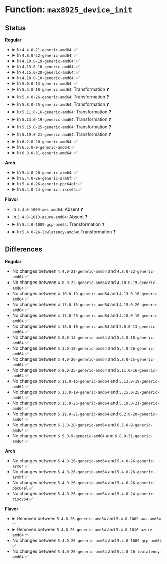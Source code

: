 # Function: <code>max8925_device_init</code>

## Status
<b>Regular</b>
<ul>
<li>
<details>
<summary>In <code>4.4.0-21-generic-amd64</code>: ✅</summary>

```c
int max8925_device_init(struct max8925_chip * chip, struct max8925_platform_data * pdata)
```

```json
{
  "name": "max8925_device_init",
  "collision_type": "Unique Global",
  "inline_type": "No",
  "funcs": [
    {
      "addr": 18446744071584676240,
      "name": "max8925_device_init",
      "external": true,
      "loc": "drivers/mfd/max8925-core.c:836",
      "file": "drivers/mfd/max8925-core.c",
      "inline": "seen, unknown",
      "caller_inline": [],
      "caller_func": [
        "drivers/mfd/max8925-i2c.c:max8925_probe"
      ]
    }
  ],
  "symbols": [
    {
      "addr": 18446744071584676240,
      "name": "max8925_device_init",
      "section": ".text",
      "bind": "STB_GLOBAL",
      "size": 1878
    }
  ]
}
```
</details>
</li>
<li>
<details>
<summary>In <code>4.8.0-22-generic-amd64</code>: ✅</summary>

```c
int max8925_device_init(struct max8925_chip * chip, struct max8925_platform_data * pdata)
```

```json
{
  "name": "max8925_device_init",
  "collision_type": "Unique Global",
  "inline_type": "No",
  "funcs": [
    {
      "addr": 18446744071585024000,
      "name": "max8925_device_init",
      "external": true,
      "loc": "drivers/mfd/max8925-core.c:836",
      "file": "drivers/mfd/max8925-core.c",
      "inline": "seen, unknown",
      "caller_inline": [],
      "caller_func": [
        "drivers/mfd/max8925-i2c.c:max8925_probe"
      ]
    }
  ],
  "symbols": [
    {
      "addr": 18446744071585024000,
      "name": "max8925_device_init",
      "section": ".text",
      "bind": "STB_GLOBAL",
      "size": 1896
    }
  ]
}
```
</details>
</li>
<li>
<details>
<summary>In <code>4.10.0-19-generic-amd64</code>: ✅</summary>

```c
int max8925_device_init(struct max8925_chip * chip, struct max8925_platform_data * pdata)
```

```json
{
  "name": "max8925_device_init",
  "collision_type": "Unique Global",
  "inline_type": "No",
  "funcs": [
    {
      "addr": 18446744071585207984,
      "name": "max8925_device_init",
      "external": true,
      "loc": "drivers/mfd/max8925-core.c:836",
      "file": "drivers/mfd/max8925-core.c",
      "inline": "seen, unknown",
      "caller_inline": [],
      "caller_func": [
        "drivers/mfd/max8925-i2c.c:max8925_probe"
      ]
    }
  ],
  "symbols": [
    {
      "addr": 18446744071585207984,
      "name": "max8925_device_init",
      "section": ".text",
      "bind": "STB_GLOBAL",
      "size": 1896
    }
  ]
}
```
</details>
</li>
<li>
<details>
<summary>In <code>4.13.0-16-generic-amd64</code>: ✅</summary>

```c
int max8925_device_init(struct max8925_chip * chip, struct max8925_platform_data * pdata)
```

```json
{
  "name": "max8925_device_init",
  "collision_type": "Unique Global",
  "inline_type": "No",
  "funcs": [
    {
      "addr": 18446744071585290048,
      "name": "max8925_device_init",
      "external": true,
      "loc": "drivers/mfd/max8925-core.c:836",
      "file": "drivers/mfd/max8925-core.c",
      "inline": "seen, unknown",
      "caller_inline": [],
      "caller_func": [
        "drivers/mfd/max8925-i2c.c:max8925_probe"
      ]
    }
  ],
  "symbols": [
    {
      "addr": 18446744071585290048,
      "name": "max8925_device_init",
      "section": ".text",
      "bind": "STB_GLOBAL",
      "size": 1863
    }
  ]
}
```
</details>
</li>
<li>
<details>
<summary>In <code>4.15.0-20-generic-amd64</code>: ✅</summary>

```c
int max8925_device_init(struct max8925_chip * chip, struct max8925_platform_data * pdata)
```

```json
{
  "name": "max8925_device_init",
  "collision_type": "Unique Global",
  "inline_type": "No",
  "funcs": [
    {
      "addr": 18446744071585718320,
      "name": "max8925_device_init",
      "external": true,
      "loc": "drivers/mfd/max8925-core.c:836",
      "file": "drivers/mfd/max8925-core.c",
      "inline": "seen, unknown",
      "caller_inline": [],
      "caller_func": [
        "drivers/mfd/max8925-i2c.c:max8925_probe"
      ]
    }
  ],
  "symbols": [
    {
      "addr": 18446744071585718320,
      "name": "max8925_device_init",
      "section": ".text",
      "bind": "STB_GLOBAL",
      "size": 1863
    }
  ]
}
```
</details>
</li>
<li>
<details>
<summary>In <code>4.18.0-10-generic-amd64</code>: ✅</summary>

```c
int max8925_device_init(struct max8925_chip * chip, struct max8925_platform_data * pdata)
```

```json
{
  "name": "max8925_device_init",
  "collision_type": "Unique Global",
  "inline_type": "No",
  "funcs": [
    {
      "addr": 18446744071585964352,
      "name": "max8925_device_init",
      "external": true,
      "loc": "drivers/mfd/max8925-core.c:836",
      "file": "drivers/mfd/max8925-core.c",
      "inline": "seen, unknown",
      "caller_inline": [],
      "caller_func": [
        "drivers/mfd/max8925-i2c.c:max8925_probe"
      ]
    }
  ],
  "symbols": [
    {
      "addr": 18446744071585964352,
      "name": "max8925_device_init",
      "section": ".text",
      "bind": "STB_GLOBAL",
      "size": 1839
    }
  ]
}
```
</details>
</li>
<li>
<details>
<summary>In <code>5.0.0-13-generic-amd64</code>: ✅</summary>

```c
int max8925_device_init(struct max8925_chip * chip, struct max8925_platform_data * pdata)
```

```json
{
  "name": "max8925_device_init",
  "collision_type": "Unique Global",
  "inline_type": "No",
  "funcs": [
    {
      "addr": 18446744071586100928,
      "name": "max8925_device_init",
      "external": true,
      "loc": "drivers/mfd/max8925-core.c:836",
      "file": "drivers/mfd/max8925-core.c",
      "inline": "seen, unknown",
      "caller_inline": [],
      "caller_func": [
        "drivers/mfd/max8925-i2c.c:max8925_probe"
      ]
    }
  ],
  "symbols": [
    {
      "addr": 18446744071586100928,
      "name": "max8925_device_init",
      "section": ".text",
      "bind": "STB_GLOBAL",
      "size": 1839
    }
  ]
}
```
</details>
</li>
<li>
<details>
<summary>In <code>5.3.0-18-generic-amd64</code>: Transformation ❓</summary>

```c
int max8925_device_init(struct max8925_chip * chip, struct max8925_platform_data * pdata)
```

```json
{
  "name": "max8925_device_init",
  "collision_type": "Unique Global",
  "inline_type": "No",
  "funcs": [
    {
      "addr": 0,
      "name": "max8925_device_init",
      "external": true,
      "loc": "drivers/mfd/max8925-core.c:833",
      "file": "drivers/mfd/max8925-core.c",
      "inline": "seen, unknown",
      "caller_inline": [],
      "caller_func": [
        "drivers/mfd/max8925-i2c.c:max8925_probe"
      ]
    }
  ],
  "symbols": [
    {
      "addr": 18446744071586338011,
      "name": "max8925_device_init.cold",
      "section": ".text",
      "bind": "STB_LOCAL",
      "size": 261
    },
    {
      "addr": 18446744071586336304,
      "name": "max8925_device_init",
      "section": ".text",
      "bind": "STB_GLOBAL",
      "size": 1581
    }
  ]
}
```
</details>
</li>
<li>
<details>
<summary>In <code>5.4.0-26-generic-amd64</code>: Transformation ❓</summary>

```c
int max8925_device_init(struct max8925_chip * chip, struct max8925_platform_data * pdata)
```

```json
{
  "name": "max8925_device_init",
  "collision_type": "Unique Global",
  "inline_type": "No",
  "funcs": [
    {
      "addr": 0,
      "name": "max8925_device_init",
      "external": true,
      "loc": "drivers/mfd/max8925-core.c:833",
      "file": "drivers/mfd/max8925-core.c",
      "inline": "seen, unknown",
      "caller_inline": [],
      "caller_func": [
        "drivers/mfd/max8925-i2c.c:max8925_probe"
      ]
    }
  ],
  "symbols": [
    {
      "addr": 18446744071586486155,
      "name": "max8925_device_init.cold",
      "section": ".text",
      "bind": "STB_LOCAL",
      "size": 261
    },
    {
      "addr": 18446744071586484448,
      "name": "max8925_device_init",
      "section": ".text",
      "bind": "STB_GLOBAL",
      "size": 1581
    }
  ]
}
```
</details>
</li>
<li>
<details>
<summary>In <code>5.8.0-25-generic-amd64</code>: Transformation ❓</summary>

```c
int max8925_device_init(struct max8925_chip * chip, struct max8925_platform_data * pdata)
```

```json
{
  "name": "max8925_device_init",
  "collision_type": "Unique Global",
  "inline_type": "No",
  "funcs": [
    {
      "addr": 0,
      "name": "max8925_device_init",
      "external": true,
      "loc": "drivers/mfd/max8925-core.c:833",
      "file": "drivers/mfd/max8925-core.c",
      "inline": "seen, unknown",
      "caller_inline": [],
      "caller_func": [
        "drivers/mfd/max8925-i2c.c:max8925_probe"
      ]
    }
  ],
  "symbols": [
    {
      "addr": 18446744071587264135,
      "name": "max8925_device_init.cold",
      "section": ".text",
      "bind": "STB_LOCAL",
      "size": 137
    },
    {
      "addr": 18446744071587263424,
      "name": "max8925_device_init",
      "section": ".text",
      "bind": "STB_GLOBAL",
      "size": 449
    }
  ]
}
```
</details>
</li>
<li>
<details>
<summary>In <code>5.11.0-16-generic-amd64</code>: Transformation ❓</summary>

```c
int max8925_device_init(struct max8925_chip * chip, struct max8925_platform_data * pdata)
```

```json
{
  "name": "max8925_device_init",
  "collision_type": "Unique Global",
  "inline_type": "No",
  "funcs": [
    {
      "addr": 0,
      "name": "max8925_device_init",
      "external": true,
      "loc": "drivers/mfd/max8925-core.c:833",
      "file": "drivers/mfd/max8925-core.c",
      "inline": "seen, unknown",
      "caller_inline": [],
      "caller_func": [
        "drivers/mfd/max8925-i2c.c:max8925_probe"
      ]
    }
  ],
  "symbols": [
    {
      "addr": 18446744071591511204,
      "name": "max8925_device_init.cold",
      "section": ".text",
      "bind": "STB_LOCAL",
      "size": 137
    },
    {
      "addr": 18446744071587329328,
      "name": "max8925_device_init",
      "section": ".text",
      "bind": "STB_GLOBAL",
      "size": 449
    }
  ]
}
```
</details>
</li>
<li>
<details>
<summary>In <code>5.13.0-19-generic-amd64</code>: Transformation ❓</summary>

```c
int max8925_device_init(struct max8925_chip * chip, struct max8925_platform_data * pdata)
```

```json
{
  "name": "max8925_device_init",
  "collision_type": "Unique Global",
  "inline_type": "No",
  "funcs": [
    {
      "addr": 0,
      "name": "max8925_device_init",
      "external": true,
      "loc": "drivers/mfd/max8925-core.c:833",
      "file": "drivers/mfd/max8925-core.c",
      "inline": "seen, unknown",
      "caller_inline": [],
      "caller_func": [
        "drivers/mfd/max8925-i2c.c:max8925_probe"
      ]
    }
  ],
  "symbols": [
    {
      "addr": 18446744071591454709,
      "name": "max8925_device_init.cold",
      "section": ".text",
      "bind": "STB_LOCAL",
      "size": 137
    },
    {
      "addr": 18446744071587215776,
      "name": "max8925_device_init",
      "section": ".text",
      "bind": "STB_GLOBAL",
      "size": 449
    }
  ]
}
```
</details>
</li>
<li>
<details>
<summary>In <code>5.15.0-25-generic-amd64</code>: Transformation ❓</summary>

```c
int max8925_device_init(struct max8925_chip * chip, struct max8925_platform_data * pdata)
```

```json
{
  "name": "max8925_device_init",
  "collision_type": "Unique Global",
  "inline_type": "No",
  "funcs": [
    {
      "addr": 0,
      "name": "max8925_device_init",
      "external": true,
      "loc": "drivers/mfd/max8925-core.c:833",
      "file": "drivers/mfd/max8925-core.c",
      "inline": "seen, unknown",
      "caller_inline": [],
      "caller_func": [
        "drivers/mfd/max8925-i2c.c:max8925_probe"
      ]
    }
  ],
  "symbols": [
    {
      "addr": 18446744071592516799,
      "name": "max8925_device_init.cold",
      "section": ".text",
      "bind": "STB_LOCAL",
      "size": 137
    },
    {
      "addr": 18446744071587778384,
      "name": "max8925_device_init",
      "section": ".text",
      "bind": "STB_GLOBAL",
      "size": 449
    }
  ]
}
```
</details>
</li>
<li>
<details>
<summary>In <code>5.19.0-21-generic-amd64</code>: Transformation ❓</summary>

```c
int max8925_device_init(struct max8925_chip * chip, struct max8925_platform_data * pdata)
```

```json
{
  "name": "max8925_device_init",
  "collision_type": "Unique Global",
  "inline_type": "No",
  "funcs": [
    {
      "addr": 0,
      "name": "max8925_device_init",
      "external": true,
      "loc": "drivers/mfd/max8925-core.c:833",
      "file": "drivers/mfd/max8925-core.c",
      "inline": "seen, unknown",
      "caller_inline": [],
      "caller_func": [
        "drivers/mfd/max8925-i2c.c:max8925_probe"
      ]
    }
  ],
  "symbols": [
    {
      "addr": 18446744071594385672,
      "name": "max8925_device_init.cold",
      "section": ".text",
      "bind": "STB_LOCAL",
      "size": 137
    },
    {
      "addr": 18446744071589125232,
      "name": "max8925_device_init",
      "section": ".text",
      "bind": "STB_GLOBAL",
      "size": 467
    }
  ]
}
```
</details>
</li>
<li>
<details>
<summary>In <code>6.2.0-20-generic-amd64</code>: ✅</summary>

```c
int max8925_device_init(struct max8925_chip * chip, struct max8925_platform_data * pdata)
```

```json
{
  "name": "max8925_device_init",
  "collision_type": "Unique Global",
  "inline_type": "No",
  "funcs": [
    {
      "addr": 18446744071590668080,
      "name": "max8925_device_init",
      "external": true,
      "loc": "drivers/mfd/max8925-core.c:833",
      "file": "drivers/mfd/max8925-core.c",
      "inline": "seen, unknown",
      "caller_inline": [],
      "caller_func": [
        "drivers/mfd/max8925-i2c.c:max8925_probe"
      ]
    }
  ],
  "symbols": [
    {
      "addr": 18446744071590668080,
      "name": "max8925_device_init",
      "section": ".text",
      "bind": "STB_GLOBAL",
      "size": 632
    }
  ]
}
```
</details>
</li>
<li>
<details>
<summary>In <code>6.5.0-9-generic-amd64</code>: ✅</summary>

```c
int max8925_device_init(struct max8925_chip * chip, struct max8925_platform_data * pdata)
```

```json
{
  "name": "max8925_device_init",
  "collision_type": "Unique Global",
  "inline_type": "No",
  "funcs": [
    {
      "addr": 18446744071591009024,
      "name": "max8925_device_init",
      "external": true,
      "loc": "drivers/mfd/max8925-core.c:827",
      "file": "drivers/mfd/max8925-core.c",
      "inline": "seen, unknown",
      "caller_inline": [],
      "caller_func": [
        "drivers/mfd/max8925-i2c.c:max8925_probe"
      ]
    }
  ],
  "symbols": [
    {
      "addr": 18446744071591009024,
      "name": "max8925_device_init",
      "section": ".text",
      "bind": "STB_GLOBAL",
      "size": 632
    }
  ]
}
```
</details>
</li>
<li>
<details>
<summary>In <code>6.8.0-31-generic-amd64</code>: ✅</summary>

```c
int max8925_device_init(struct max8925_chip * chip, struct max8925_platform_data * pdata)
```

```json
{
  "name": "max8925_device_init",
  "collision_type": "Unique Global",
  "inline_type": "No",
  "funcs": [
    {
      "addr": 18446744071591353008,
      "name": "max8925_device_init",
      "external": true,
      "loc": "drivers/mfd/max8925-core.c:826",
      "file": "drivers/mfd/max8925-core.c",
      "inline": "seen, unknown",
      "caller_inline": [],
      "caller_func": [
        "drivers/mfd/max8925-i2c.c:max8925_probe"
      ]
    }
  ],
  "symbols": [
    {
      "addr": 18446744071591353008,
      "name": "max8925_device_init",
      "section": ".text",
      "bind": "STB_GLOBAL",
      "size": 632
    }
  ]
}
```
</details>
</li>
</ul>
<b>Arch</b>
<ul>
<li>
<details>
<summary>In <code>5.4.0-26-generic-arm64</code>: ✅</summary>

```c
int max8925_device_init(struct max8925_chip * chip, struct max8925_platform_data * pdata)
```

```json
{
  "name": "max8925_device_init",
  "collision_type": "Unique Global",
  "inline_type": "No",
  "funcs": [
    {
      "addr": 18446603336499358784,
      "name": "max8925_device_init",
      "external": true,
      "loc": "drivers/mfd/max8925-core.c:833",
      "file": "drivers/mfd/max8925-core.c",
      "inline": "seen, unknown",
      "caller_inline": [],
      "caller_func": [
        "drivers/mfd/max8925-i2c.c:max8925_probe"
      ]
    }
  ],
  "symbols": [
    {
      "addr": 18446603336499358784,
      "name": "max8925_device_init",
      "section": ".text",
      "bind": "STB_GLOBAL",
      "size": 1560
    }
  ]
}
```
</details>
</li>
<li>
<details>
<summary>In <code>5.4.0-26-generic-armhf</code>: ✅</summary>

```c
int max8925_device_init(struct max8925_chip * chip, struct max8925_platform_data * pdata)
```

```json
{
  "name": "max8925_device_init",
  "collision_type": "Unique Global",
  "inline_type": "No",
  "funcs": [
    {
      "addr": 3231907456,
      "name": "max8925_device_init",
      "external": true,
      "loc": "drivers/mfd/max8925-core.c:833",
      "file": "drivers/mfd/max8925-core.c",
      "inline": "seen, unknown",
      "caller_inline": [],
      "caller_func": [
        "drivers/mfd/max8925-i2c.c:max8925_probe"
      ]
    }
  ],
  "symbols": [
    {
      "addr": 3231907456,
      "name": "max8925_device_init",
      "section": ".text",
      "bind": "STB_GLOBAL",
      "size": 1836
    }
  ]
}
```
</details>
</li>
<li>
<details>
<summary>In <code>5.4.0-26-generic-ppc64el</code>: ✅</summary>

```c
int max8925_device_init(struct max8925_chip * chip, struct max8925_platform_data * pdata)
```

```json
{
  "name": "max8925_device_init",
  "collision_type": "Unique Global",
  "inline_type": "No",
  "funcs": [
    {
      "addr": 13835058055292589392,
      "name": "max8925_device_init",
      "external": true,
      "loc": "drivers/mfd/max8925-core.c:833",
      "file": "drivers/mfd/max8925-core.c",
      "inline": "seen, unknown",
      "caller_inline": [],
      "caller_func": [
        "drivers/mfd/max8925-i2c.c:max8925_probe"
      ]
    }
  ],
  "symbols": [
    {
      "addr": 13835058055292589392,
      "name": "max8925_device_init",
      "section": ".text",
      "bind": "STB_GLOBAL",
      "size": 2152
    }
  ]
}
```
</details>
</li>
<li>
<details>
<summary>In <code>5.4.0-24-generic-riscv64</code>: ✅</summary>

```c
int max8925_device_init(struct max8925_chip * chip, struct max8925_platform_data * pdata)
```

```json
{
  "name": "max8925_device_init",
  "collision_type": "Unique Global",
  "inline_type": "No",
  "funcs": [
    {
      "addr": 18446743936276598502,
      "name": "max8925_device_init",
      "external": true,
      "loc": "drivers/mfd/max8925-core.c:833",
      "file": "drivers/mfd/max8925-core.c",
      "inline": "seen, unknown",
      "caller_inline": [],
      "caller_func": [
        "drivers/mfd/max8925-i2c.c:max8925_probe"
      ]
    }
  ],
  "symbols": [
    {
      "addr": 18446743936276598502,
      "name": "max8925_device_init",
      "section": ".text",
      "bind": "STB_GLOBAL",
      "size": 1594
    }
  ]
}
```
</details>
</li>
</ul>
<b>Flavor</b>
<ul>
<li>
In <code>5.4.0-1009-aws-amd64</code>: Absent ❓
</li>
<li>
In <code>5.4.0-1010-azure-amd64</code>: Absent ❓
</li>
<li>
<details>
<summary>In <code>5.4.0-1009-gcp-amd64</code>: Transformation ❓</summary>

```c
int max8925_device_init(struct max8925_chip * chip, struct max8925_platform_data * pdata)
```

```json
{
  "name": "max8925_device_init",
  "collision_type": "Unique Global",
  "inline_type": "No",
  "funcs": [
    {
      "addr": 0,
      "name": "max8925_device_init",
      "external": true,
      "loc": "drivers/mfd/max8925-core.c:833",
      "file": "drivers/mfd/max8925-core.c",
      "inline": "seen, unknown",
      "caller_inline": [],
      "caller_func": [
        "drivers/mfd/max8925-i2c.c:max8925_probe"
      ]
    }
  ],
  "symbols": [
    {
      "addr": 18446744071586434123,
      "name": "max8925_device_init.cold",
      "section": ".text",
      "bind": "STB_LOCAL",
      "size": 261
    },
    {
      "addr": 18446744071586432416,
      "name": "max8925_device_init",
      "section": ".text",
      "bind": "STB_GLOBAL",
      "size": 1581
    }
  ]
}
```
</details>
</li>
<li>
<details>
<summary>In <code>5.4.0-26-lowlatency-amd64</code>: Transformation ❓</summary>

```c
int max8925_device_init(struct max8925_chip * chip, struct max8925_platform_data * pdata)
```

```json
{
  "name": "max8925_device_init",
  "collision_type": "Unique Global",
  "inline_type": "No",
  "funcs": [
    {
      "addr": 0,
      "name": "max8925_device_init",
      "external": true,
      "loc": "drivers/mfd/max8925-core.c:833",
      "file": "drivers/mfd/max8925-core.c",
      "inline": "seen, unknown",
      "caller_inline": [],
      "caller_func": [
        "drivers/mfd/max8925-i2c.c:max8925_probe"
      ]
    }
  ],
  "symbols": [
    {
      "addr": 18446744071586545803,
      "name": "max8925_device_init.cold",
      "section": ".text",
      "bind": "STB_LOCAL",
      "size": 261
    },
    {
      "addr": 18446744071586544096,
      "name": "max8925_device_init",
      "section": ".text",
      "bind": "STB_GLOBAL",
      "size": 1581
    }
  ]
}
```
</details>
</li>
</ul>

## Differences
<b>Regular</b>
<ul>
<li>
No changes between <code>4.4.0-21-generic-amd64</code> and <code>4.8.0-22-generic-amd64</code> ✅
</li>
<li>
No changes between <code>4.8.0-22-generic-amd64</code> and <code>4.10.0-19-generic-amd64</code> ✅
</li>
<li>
No changes between <code>4.10.0-19-generic-amd64</code> and <code>4.13.0-16-generic-amd64</code> ✅
</li>
<li>
No changes between <code>4.13.0-16-generic-amd64</code> and <code>4.15.0-20-generic-amd64</code> ✅
</li>
<li>
No changes between <code>4.15.0-20-generic-amd64</code> and <code>4.18.0-10-generic-amd64</code> ✅
</li>
<li>
No changes between <code>4.18.0-10-generic-amd64</code> and <code>5.0.0-13-generic-amd64</code> ✅
</li>
<li>
No changes between <code>5.0.0-13-generic-amd64</code> and <code>5.3.0-18-generic-amd64</code> ✅
</li>
<li>
No changes between <code>5.3.0-18-generic-amd64</code> and <code>5.4.0-26-generic-amd64</code> ✅
</li>
<li>
No changes between <code>5.4.0-26-generic-amd64</code> and <code>5.8.0-25-generic-amd64</code> ✅
</li>
<li>
No changes between <code>5.8.0-25-generic-amd64</code> and <code>5.11.0-16-generic-amd64</code> ✅
</li>
<li>
No changes between <code>5.11.0-16-generic-amd64</code> and <code>5.13.0-19-generic-amd64</code> ✅
</li>
<li>
No changes between <code>5.13.0-19-generic-amd64</code> and <code>5.15.0-25-generic-amd64</code> ✅
</li>
<li>
No changes between <code>5.15.0-25-generic-amd64</code> and <code>5.19.0-21-generic-amd64</code> ✅
</li>
<li>
No changes between <code>5.19.0-21-generic-amd64</code> and <code>6.2.0-20-generic-amd64</code> ✅
</li>
<li>
No changes between <code>6.2.0-20-generic-amd64</code> and <code>6.5.0-9-generic-amd64</code> ✅
</li>
<li>
No changes between <code>6.5.0-9-generic-amd64</code> and <code>6.8.0-31-generic-amd64</code> ✅
</li>
</ul>
<b>Arch</b>
<ul>
<li>
No changes between <code>5.4.0-26-generic-amd64</code> and <code>5.4.0-26-generic-arm64</code> ✅
</li>
<li>
No changes between <code>5.4.0-26-generic-amd64</code> and <code>5.4.0-26-generic-armhf</code> ✅
</li>
<li>
No changes between <code>5.4.0-26-generic-amd64</code> and <code>5.4.0-26-generic-ppc64el</code> ✅
</li>
<li>
No changes between <code>5.4.0-26-generic-amd64</code> and <code>5.4.0-24-generic-riscv64</code> ✅
</li>
</ul>
<b>Flavor</b>
<ul>
<li>
<details>
<summary>Removed between <code>5.4.0-26-generic-amd64</code> and <code>5.4.0-1009-aws-amd64</code> ➖</summary>

```c
int max8925_device_init(struct max8925_chip * chip, struct max8925_platform_data * pdata)
```
</details>
</li>
<li>
<details>
<summary>Removed between <code>5.4.0-26-generic-amd64</code> and <code>5.4.0-1010-azure-amd64</code> ➖</summary>

```c
int max8925_device_init(struct max8925_chip * chip, struct max8925_platform_data * pdata)
```
</details>
</li>
<li>
No changes between <code>5.4.0-26-generic-amd64</code> and <code>5.4.0-1009-gcp-amd64</code> ✅
</li>
<li>
No changes between <code>5.4.0-26-generic-amd64</code> and <code>5.4.0-26-lowlatency-amd64</code> ✅
</li>
</ul>
